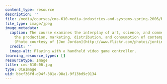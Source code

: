 ```yaml
---
content_type: resource
description: ''
file: /media/courses/cms-610-media-industries-and-systems-spring-2006/bbcf36fdd94f381a98a19f13bd9c9134_cms-610s06.jpg
file_type: image/jpeg
image_metadata:
  caption: The course examines the interplay of art, science, and commerce shaping
    the production, marketing, distribution, and consumption of contemporary media.
    (Photo courtesy of [Jon Jordan](http://www.flickr.com/photos/jontintinjordan/).)
  credit: ''
  image-alt: Playing with a handheld video game controller.
learning_resource_types: []
resourcetype: Image
title: cms-610s06.jpg
type: OCWImage
uid: bbcf36fd-d94f-381a-98a1-9f13bd9c9134
---
```

